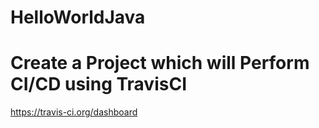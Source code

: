 # HelloWorldJava
# Create a Project which will Perform CI/CD using TravisCI
https://travis-ci.org/dashboard
